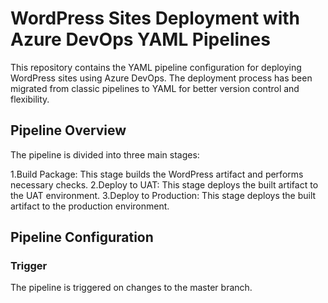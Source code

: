 # WordPress Sites Deployment with Azure DevOps YAML Pipelines

This repository contains the YAML pipeline configuration for deploying WordPress sites using Azure DevOps. The deployment process has been migrated from classic pipelines to YAML for better version control and flexibility.

## Pipeline Overview
The pipeline is divided into three main stages:

1.Build Package: This stage builds the WordPress artifact and performs necessary checks.
2.Deploy to UAT: This stage deploys the built artifact to the UAT environment.
3.Deploy to Production: This stage deploys the built artifact to the production environment.

## Pipeline Configuration
### Trigger
The pipeline is triggered on changes to the master branch.
